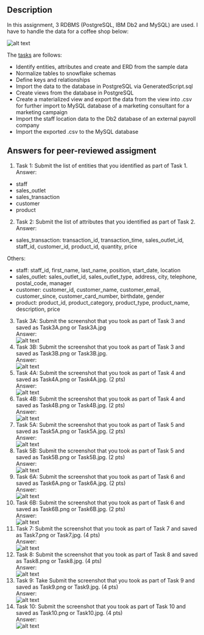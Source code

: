 ## Description
In this assignment, 3 RDBMS (PostgreSQL, IBM Db2 and MySQL) are used. I have to handle the data for a coffee shop below:

![alt text](https://github.com/xzZero/DataEng_IBM/blob/main/4%20-%20Introduction%20to%20Relational%20Databases%20(RDBMS)/Week4/exam/existing_data.png "Coffee data")

The [tasks](https://github.com/xzZero/DataEng_IBM/blob/main/4%20-%20Introduction%20to%20Relational%20Databases%20(RDBMS)/Task.pdf) are follows: 
- Identify entities, attributes and create and ERD from the sample data
- Normalize tables to snowflake schemas
- Define keys and relationships
- Import the data to the database in PostgreSQL via GeneratedScript.sql
- Create views from the database in PostgreSQL
- Create a materialized view and export the data from the view into .csv for further import to MySQL database of a marketing consultant for a marketing campaign
- Import the staff location data to the Db2 database of an external payroll company
- Import the exported .csv to the MySQL database

## Answers for peer-reviewed assigment
1. Task 1: Submit the list of entities that you identified as part of Task 1. \
Answer: 
- staff
- sales_outlet
- sales_transaction
- customer
- product
2. Task 2: Submit the list of attributes that you identified as part of Task 2. \
Answer:
- sales_transaction: transaction_id, transaction_time, sales_outlet_id, staff_id, customer_id, product_id, quantity, price

O​thers:

- staff: staff_id, first_name, last_name, position, start_date, location
- sales_outlet: sales_outlet_id, sales_outlet_type, address, city, telephone, postal_code, manager
- customer: customer_id, customer_name, customer_email, customer_since, customer_card_number, birthdate, gender
- product: product_id, product_category, product_type, product_name, description, price
3. Task 3A: Submit the screenshot that you took as part of Task 3 and saved as Task3A.png or Task3A.jpg \
Answer:\
![alt text](https://github.com/xzZero/DataEng_IBM/blob/main/4%20-%20Introduction%20to%20Relational%20Databases%20(RDBMS)/Week4/exam/Task3A.PNG "Task3A")
4. Task 3B: Submit the screenshot that you took as part of Task 3 and saved as Task3B.png or Task3B.jpg.\
Answer:\
![alt text](https://github.com/xzZero/DataEng_IBM/blob/main/4%20-%20Introduction%20to%20Relational%20Databases%20(RDBMS)/Week4/exam/Task3B.PNG "Task3B")
5. Task 4A: Submit the screenshot that you took as part of Task 4 and saved as Task4A.png or Task4A.jpg. (2 pts)\
Answer:\
![alt text](https://github.com/xzZero/DataEng_IBM/blob/main/4%20-%20Introduction%20to%20Relational%20Databases%20(RDBMS)/Week4/exam/Task4A.PNG "Task4A")
6. Task 4B: Submit the screenshot that you took as part of Task 4 and saved as Task4B.png or Task4B.jpg. (2 pts)\
Answer:\
![alt text](https://github.com/xzZero/DataEng_IBM/blob/main/4%20-%20Introduction%20to%20Relational%20Databases%20(RDBMS)/Week4/exam/Task4B.PNG "Task4B")
7. Task 5A: Submit the screenshot that you took as part of Task 5 and saved as Task5A.png or Task5A.jpg. (2 pts)\
Answer:\
![alt text](https://github.com/xzZero/DataEng_IBM/blob/main/4%20-%20Introduction%20to%20Relational%20Databases%20(RDBMS)/Week4/exam/Task5A.PNG "Task5A")
8.  Task 5B: Submit the screenshot that you took as part of Task 5 and saved as Task5B.png or Task5B.jpg. (2 pts)\
Answer:\
![alt text](https://github.com/xzZero/DataEng_IBM/blob/main/4%20-%20Introduction%20to%20Relational%20Databases%20(RDBMS)/Week4/exam/Task5B.PNG "Task5B")
9. Task 6A: Submit the screenshot that you took as part of Task 6 and saved as Task6A.png or Task6A.jpg. (2 pts)\
Answer:\
![alt text](https://github.com/xzZero/DataEng_IBM/blob/main/4%20-%20Introduction%20to%20Relational%20Databases%20(RDBMS)/Week4/exam/Task6A.PNG "Task6A")
10. Task 6B: Submit the screenshot that you took as part of Task 6 and saved as Task6B.png or Task6B.jpg. (2 pts)\
Answer:\
![alt text](https://github.com/xzZero/DataEng_IBM/blob/main/4%20-%20Introduction%20to%20Relational%20Databases%20(RDBMS)/Week4/exam/Task6B.PNG "Task6B")
11. Task 7: Submit the screenshot that you took as part of Task 7 and saved as Task7.png or Task7.jpg. (4 pts)\
Answer:\
![alt text](https://github.com/xzZero/DataEng_IBM/blob/main/4%20-%20Introduction%20to%20Relational%20Databases%20(RDBMS)/Week4/exam/Task7.PNG "Task7")
12. Task 8: Submit the screenshot that you took as part of Task 8 and saved as Task8.png or Task8.jpg. (4 pts)\
Answer:\
![alt text](https://github.com/xzZero/DataEng_IBM/blob/main/4%20-%20Introduction%20to%20Relational%20Databases%20(RDBMS)/Week4/exam/Task8.PNG "Task8")
13. Task 9: Take Submit the screenshot that you took as part of Task 9 and saved as Task9.png or Task9.jpg. (4 pts)	\
Answer:\
![alt text](https://github.com/xzZero/DataEng_IBM/blob/main/4%20-%20Introduction%20to%20Relational%20Databases%20(RDBMS)/Week4/exam/Task9.PNG "Task9")
14. Task 10: Submit the screenshot that you took as part of Task 10 and saved as Task10.png or Task10.jpg. (4 pts)\
Answer:\
![alt text](https://github.com/xzZero/DataEng_IBM/blob/main/4%20-%20Introduction%20to%20Relational%20Databases%20(RDBMS)/Week4/exam/Task10.PNG "Task10")
